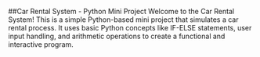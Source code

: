 ##Car Rental System - Python Mini Project
Welcome to the Car Rental System! This is a simple Python-based mini project that simulates a car 
rental process. It uses basic Python concepts like IF-ELSE statements, user input handling, and 
arithmetic operations to create a functional and interactive program.





